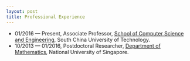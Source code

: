 ```yaml
---
layout: post
title: Professional Experience
---
```


<ul>
<li><span style="font-size: 100%;">01/2016 &#8212; Present,  Associate Professor, <a href="http://www2.scut.edu.cn/cs/" target="_blank">School of Computer Science and Engineering</a>, South China University of Technology.</span></li>
<li><span style="font-size: 100%;">10/2013 &#8212; 01/2016, Postdoctoral Researcher, <a href="http://ww1.math.nus.edu.sg/" target="_blank">Department of Mathematics</a>, National University of Singapore.</span></li>
</ul>